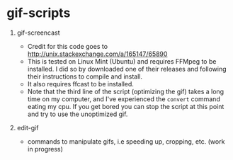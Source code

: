 # gif-scripts

1. gif-screencast
    - Credit for this code goes to http://unix.stackexchange.com/a/165147/65890
    - This is tested on Linux Mint (Ubuntu) and requires FFMpeg to be installed. I did so by downloaded one of their releases and following their instructions to compile and install.
    - It also requires ffcast to be installed.
    - Note that the third line of the script (optimizing the gif) takes a long time on my computer, and I've experienced the `convert` command eating my cpu. If you get bored you can stop the script at this point and try to use the unoptimized gif. 
    
2. edit-gif
    - commands to manipulate gifs, i.e speeding up, cropping, etc. (work in progress)

